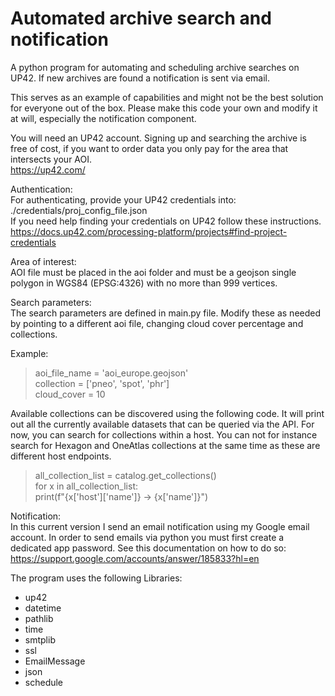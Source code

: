 # Automated archive search and notification
A python program for automating and scheduling archive searches on UP42. If new archives are found a notification is 
sent via email. 

This serves as an example of capabilities and might not be the best solution for everyone out of the box. Please make 
this code your own and modify it at will, especially the notification component.

You will need an UP42 account. Signing up and searching the archive is free of cost, if you want to order data you only 
pay for the area that intersects your AOI.<br>https://up42.com/ <br>

Authentication:<br>
For authenticating, provide your UP42 credentials into: ./credentials/proj_config_file.json<br>
If you need help finding your credentials on UP42 follow these instructions.<br>
https://docs.up42.com/processing-platform/projects#find-project-credentials <br>

Area of interest:<br>
AOI file must be placed in the aoi folder and must be a geojson single polygon in WGS84 (EPSG:4326) with no more than 
999 vertices.<br>

Search parameters:<br>
The search parameters are defined in main.py file. Modify these as needed by pointing to a different aoi file, changing
cloud cover percentage and collections. 

Example:
>aoi_file_name = 'aoi_europe.geojson'<br>
collection = ['pneo', 'spot', 'phr']<br>
>cloud_cover = 10<br>

Available collections can be discovered using the following code. It will print out all the currently available datasets 
that can be queried via the API. For now, you can search for collections within a host. You can not for instance search 
for Hexagon and OneAtlas collections at the same time as these are different host endpoints.<br> 
>all_collection_list = catalog.get_collections() <br>
for x in all_collection_list: <br>
>print(f"{x['host']['name']} -> {x['name']}")

Notification:<br>
In this current version I send an email notification using my Google email account. In order to send emails via python 
you must first create a dedicated app password. See this documentation on how to do so:<br>
https://support.google.com/accounts/answer/185833?hl=en <br>

The program uses the following Libraries:<br>
+ up42
+ datetime
+ pathlib
+ time
+ smtplib
+ ssl
+ EmailMessage
+ json
+ schedule

